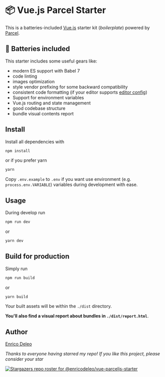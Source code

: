 # 📦 Vue.js Parcel Starter

This is a batteries-included [Vue.js](https://vuejs.org/) starter kit (_boilerplate_) powered by [Parcel](https://parceljs.org/).

## 🔋 Batteries included

This starter includes some useful gears like:

* modern ES support with Babel 7
* code linting
* images optimization
* style vendor prefixing for some backward compatibility
* consistent code formatting (if your editor supports [editor config](https://editorconfig.org/))
* Support for environment variables
* Vue.js routing and state management
* good codebase structure
* bundle visual contents report

## Install

Install all dependencies with

```bash
npm install
```

or if you prefer yarn

```bash
yarn
```

Copy `.env.example` to `.env` if you want use environment (e.g. `process.env.VARIABLE`) variables during development with ease.

## Usage

During develop run

```bash
npm run dev
```

or

```bash
yarn dev
```

## Build for production

Simply run

```bash
npm run build
```

or

```bash
yarn build
```

Your built assets will be within the `./dist` directory.

**You'll also find a visual report about bundles in `./dist/report.html`**.

## Author
[Enrico Deleo](https://enricodeleo.com)


_Thanks to everyone having starred my repo! If you like this project, please consider your star_

[![Stargazers repo roster for @enricodeleo/vue-parceljs-starter](https://reporoster.com/stars/enricodeleo/vue-parceljs-starter)](https://github.com/enricodeleo/vue-parceljs-starter/stargazers)


